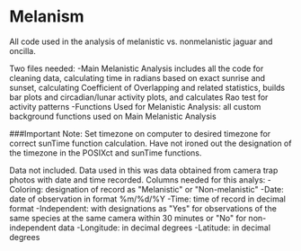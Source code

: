 # Melanism
All code used in the analysis of melanistic vs. nonmelanistic jaguar and oncilla. 

Two files needed: -Main Melanistic Analysis includes all the code for cleaning data, calculating time in radians based on exact sunrise and sunset, calculating Coefficient of Overlapping and related statistics, builds bar plots and circadian/lunar activity plots, and calculates Rao test for activity patterns -Functions Used for Melanistic Analysis: all custom background functions used on Main Melanistic Analysis
  
  
###Important Note: Set timezone on computer to desired timezone for correct sunTime function calculation. Have not ironed out the designation of the timezone in the POSIXct and sunTime functions. 

Data not included. Data used in this was data obtained from camera trap photos with date and time recorded. 
Columns needed for this analys:
  -Coloring: designation of record as "Melanistic" or "Non-melanistic"
  -Date: date of observation in format %m/%d/%Y
  -Time: time of record in decimal format
  -Independent: with designations  as "Yes" for observations of the same species at the same camera within 30 minutes or "No" for non-independent data
  -Longitude: in decimal degrees
  -Latitude: in decimal degrees
